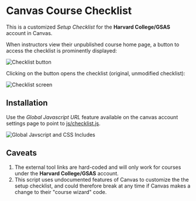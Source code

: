 # Canvas Course Checklist

This is a customized *Setup Checklist* for the **Harvard College/GSAS** account in Canvas. 

When instructors view their unpublished course home page, a button to access the checklist is prominently displayed:

![Checklist button](http://harvard-atg.github.io/canvas-course-checklist/img/screenshot_canvas_checklist_button.png)

Clicking on the button opens the checklist (original, unmodified checklist):

![Checklist screen](http://harvard-atg.github.io/canvas-course-checklist/img/screenshot_canvas_checklist_screen.png)

## Installation

Use the *Global Javascript URL* feature available on the canvas account settings page to point to [js/checklist.js](http://harvard-atg.github.io/canvas-course-checklist/js/checklist.js).

![Global Javscript and CSS Includes](http://harvard-atg.github.io/canvas-course-checklist/img/screenshot_canvas_global_js.png)

## Caveats

1. The external tool links are hard-coded and will only work for courses under the **Harvard College/GSAS** account.
2. This script uses undocumented features of Canvas to customize the the setup checklist, and could therefore break at any time if Canvas makes a change to their "course wizard" code. 
